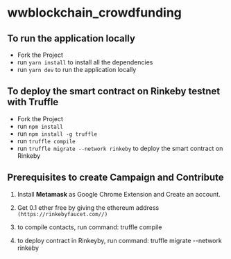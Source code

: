 # wwblockchain_crowdfunding



## To run the application locally
- Fork the Project 
- run `yarn install` to install all the dependencies
- run `yarn dev` to run the application locally

## To deploy the smart contract on Rinkeby testnet with Truffle
- Fork the Project
- run `npm install`
- run `npm install -g truffle`
- run `truffle compile`
- run `truffle migrate --network rinkeby` to deploy the smart contract on Rinkeby

## Prerequisites to create Campaign and Contribute
1. Install **Metamask** as Google Chrome Extension and Create an account.
2. Get 0.1 ether free by giving the ethereum address <br>`(https://rinkebyfaucet.com//)`

3. to compile contacts, run command: 
truffle compile

4. to deploy contract in Rinkeyby, run command: 
truffle migrate --network rinkeby


